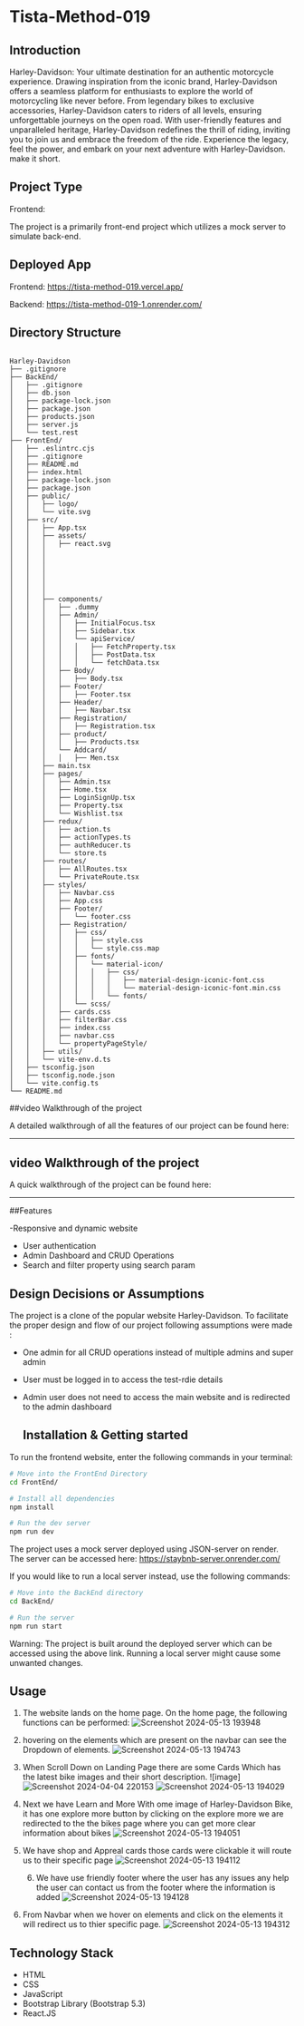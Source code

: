 # Tista-Method-019

## Introduction

Harley-Davidson: Your ultimate destination for an authentic motorcycle experience. Drawing inspiration from the iconic brand, Harley-Davidson offers a seamless platform for enthusiasts to explore the world of motorcycling like never before. From legendary bikes to exclusive accessories, Harley-Davidson caters to riders of all levels, ensuring unforgettable journeys on the open road. With user-friendly features and unparalleled heritage, Harley-Davidson redefines the thrill of riding, inviting you to join us and embrace the freedom of the ride. Experience the legacy, feel the power, and embark on your next adventure with Harley-Davidson. make it short. 

## Project Type

Frontend:

The project is a primarily front-end project which utilizes a mock server to simulate back-end.

## Deployed App

Frontend: https://tista-method-019.vercel.app/

Backend: https://tista-method-019-1.onrender.com/

## Directory Structure

```

Harley-Davidson
├── .gitignore
├── BackEnd/
│   ├── .gitignore
│   ├── db.json
│   ├── package-lock.json
│   ├── package.json
│   ├── products.json
│   ├── server.js
│   └── test.rest
├── FrontEnd/
│   ├── .eslintrc.cjs
│   ├── .gitignore
│   ├── README.md
│   ├── index.html
│   ├── package-lock.json
│   ├── package.json
│   ├── public/
│   │   ├── logo/ 
│   │   └── vite.svg
│   ├── src/
│   │   ├── App.tsx
│   │   ├── assets/
│   │   │   ├── react.svg
│   │   │   
│   │   │   
│   │   │   
│   │   │   
│   │   │   
│   │   │   
│   │   ├── components/
│   │   │   ├── .dummy
│   │   │   ├── Admin/
│   │   │   │   ├── InitialFocus.tsx
│   │   │   │   ├── Sidebar.tsx
│   │   │   │   └── apiService/
│   │   │   │   │   ├── FetchProperty.tsx
│   │   │   │   │   ├── PostData.tsx
│   │   │   │   │   └── fetchData.tsx
│   │   │   ├── Body/
│   │   │   │   ├── Body.tsx
│   │   │   ├── Footer/
│   │   │   │   ├── Footer.tsx
│   │   │   ├── Header/
│   │   │   │   ├── Navbar.tsx
│   │   │   ├── Registration/
│   │   │   │   ├── Registration.tsx
│   │   │   ├── product/
│   │   │   │   ├── Products.tsx
│   │   │   └── Addcard/
│   │   │   │   ├── Men.tsx
│   │   ├── main.tsx
│   │   ├── pages/
│   │   │   ├── Admin.tsx
│   │   │   ├── Home.tsx
│   │   │   ├── LoginSignUp.tsx
│   │   │   ├── Property.tsx
│   │   │   └── Wishlist.tsx
│   │   ├── redux/
│   │   │   ├── action.ts
│   │   │   ├── actionTypes.ts
│   │   │   ├── authReducer.ts
│   │   │   └── store.ts
│   │   ├── routes/
│   │   │   ├── AllRoutes.tsx
│   │   │   └── PrivateRoute.tsx
│   │   ├── styles/
│   │   │   ├── Navbar.css
│   │   │   ├── App.css
│   │   │   ├── Footer/
│   │   │   │   └── footer.css
│   │   │   ├── Registration/
│   │   │   │   ├── css/
│   │   │   │   │   ├── style.css
│   │   │   │   │   └── style.css.map
│   │   │   │   ├── fonts/
│   │   │   │   │   └── material-icon/
│   │   │   │   │   │   ├── css/
│   │   │   │   │   │   │   ├── material-design-iconic-font.css
│   │   │   │   │   │   │   └── material-design-iconic-font.min.css
│   │   │   │   │   │   └── fonts/
│   │   │   │   └── scss/
│   │   │   ├── cards.css
│   │   │   ├── filterBar.css
│   │   │   ├── index.css
│   │   │   ├── navbar.css
│   │   │   └── propertyPageStyle/
│   │   ├── utils/
│   │   └── vite-env.d.ts
│   ├── tsconfig.json
│   ├── tsconfig.node.json
│   └── vite.config.ts
└── README.md

```

##video Walkthrough of the project

A detailed walkthrough of all the features of our project can be found here:

-----

## video Walkthrough of the project

A quick walkthrough of the project can be found here: 

-----

##Features

-Responsive and dynamic website
- User authentication
- Admin Dashboard and CRUD Operations
- Search and filter property using search param

## Design Decisions or Assumptions

The project is a clone of the popular website Harley-Davidson. To facilitate the proper design and flow of our project following assumptions were made :

- One admin for all CRUD operations instead of multiple admins and super admin
- User must be logged in to access the test-rdie details
- Admin user does not need to access the main website and is redirected to the admin dashboard

  ## Installation & Getting started

To run the frontend website, enter the following commands in your terminal:

```bash
# Move into the FrontEnd Directory
cd FrontEnd/

# Install all dependencies
npm install

# Run the dev server
npm run dev
```

The project uses a mock server deployed using JSON-server on render. The server can be accessed here: https://staybnb-server.onrender.com/

If you would like to run a local server instead, use the following commands:

```bash
# Move into the BackEnd directory
cd BackEnd/

# Run the server
npm run start
```

Warning: The project is built around the deployed server which can be accessed using the above link. Running a local server might cause some unwanted changes.

## Usage

1. The website lands on the home page. On the home page, the following functions can be performed:
![Screenshot 2024-05-13 193948](https://github.com/ThakoorRishwanth/Tista-Method-019/assets/154314786/39414e8a-cf03-4348-bcf4-6bea71014154)

2.  hovering on the elements which are present on the navbar can see the Dropdown of elements.
 ![Screenshot 2024-05-13 194743](https://github.com/ThakoorRishwanth/Tista-Method-019/assets/154314786/5cfeff4a-19b5-49ec-80e1-0674adaf7641)

3. When Scroll Down on Landing Page there are some Cards Which has the latest bike images and their short description.
 ![image]![Screenshot 2024-04-04 220153](https://github.com/ThakoorRishwanth/ZEN-Mart/assets/154314786/0550165a-f39b-4fdf-a6c6-4705d58eb1e5) 
![Screenshot 2024-05-13 194029](https://github.com/ThakoorRishwanth/Tista-Method-019/assets/154314786/a46dfbc0-9862-4612-b8d9-7f4266939778)

4. Next we have Learn and More With ome image of Harley-Davidson Bike, it has one explore more button by clicking on the explore more we are redirected to the the bikes page where you can get more clear information about bikes
![Screenshot 2024-05-13 194051](https://github.com/ThakoorRishwanth/Tista-Method-019/assets/154314786/0577f0a7-77ff-45d6-9b1d-634d38852286)

5. We have shop and Appreal cards those cards were clickable it will route us to their specific page
    ![Screenshot 2024-05-13 194112](https://github.com/ThakoorRishwanth/Tista-Method-019/assets/154314786/e6916b8c-7c76-4edc-bd41-068dffb03e47)

   6. We have use friendly footer where the user has any issues any help the user can contact us from the footer where the information is added
      ![Screenshot 2024-05-13 194128](https://github.com/ThakoorRishwanth/Tista-Method-019/assets/154314786/0d819de7-589b-4d0d-8372-abb5a7b5bf02)

7. From Navbar when we hover on elements and click on the elements it will redirect us to thier specific page.
   ![Screenshot 2024-05-13 194312](https://github.com/ThakoorRishwanth/Tista-Method-019/assets/154314786/b774c41a-b0ac-4ca8-b13c-47e810b1c8c4)


 ## Technology Stack

- HTML
- CSS
- JavaScript
- Bootstrap Library (Bootstrap 5.3)
- React.JS




